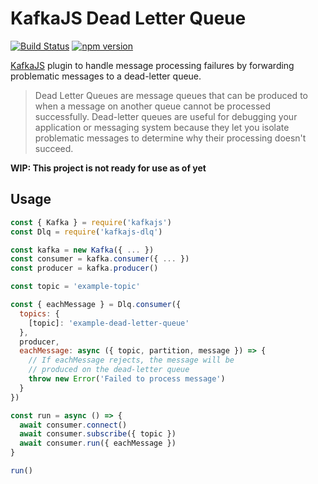 # KafkaJS Dead Letter Queue

[![Build Status](https://travis-ci.com/Nevon/kafkajs-dlq.svg?branch=master)](https://travis-ci.com/Nevon/kafkajs-dlq)
[![npm version](https://badge.fury.io/js/kafkajs-dlq.svg)](https://badge.fury.io/js/kafkajs-dlq)

[KafkaJS](https://github.com/tulios/kafkajs) plugin to handle message
processing failures by forwarding problematic messages to a dead-letter
queue.

> Dead Letter Queues are message queues that can be produced to when
> a message on another queue cannot be processed successfully. Dead-letter
> queues are useful for debugging your application or messaging system
> because they let you isolate problematic messages to determine why
> their processing doesn't succeed.

**WIP: This project is not ready for use as of yet**

## Usage

```javascript
const { Kafka } = require('kafkajs')
const Dlq = require('kafkajs-dlq')

const kafka = new Kafka({ ... })
const consumer = kafka.consumer({ ... })
const producer = kafka.producer()

const topic = 'example-topic'

const { eachMessage } = Dlq.consumer({
  topics: {
    [topic]: 'example-dead-letter-queue'
  },
  producer,
  eachMessage: async ({ topic, partition, message }) => {
    // If eachMessage rejects, the message will be
    // produced on the dead-letter queue
    throw new Error('Failed to process message')
  }
})

const run = async () => {
  await consumer.connect()
  await consumer.subscribe({ topic })
  await consumer.run({ eachMessage })
}

run()
```